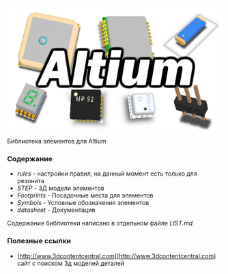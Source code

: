 ![logo](image/altium.png)

Библиотека элементов для Altium

### Содержание

* *rules* - настройки правил, на данный момент есть только для резонита
* *STEP* - 3Д модели элементов
* *Footprints* - Посадочные места для элементов
* *Symbols* - Условные обозначения элементов
* *datasheet* - Документация

Содержание библиотеки написано в отдельном файле *LIST.md*

### Полезные ссылки

* [http://www.3dcontentcentral.com](http://www.3dcontentcentral.com) сайт с поиском 3д моделей деталей
